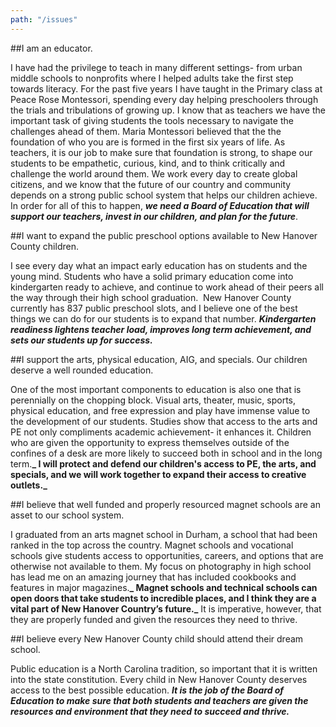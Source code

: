 ```yaml
---
path: "/issues"
---
```


##I am an educator.

I have had the privilege to teach in many different settings- from urban middle schools to nonprofits where I helped adults take the first step towards literacy. For the past five years I have taught in the Primary class at Peace Rose Montessori, spending every day helping preschoolers through the trials and tribulations of growing up. I know that as teachers we have the important task of giving students the tools necessary to navigate the challenges ahead of them. Maria Montessori believed that the the foundation of who you are is formed in the first six years of life. As teachers, it is our job to make sure that foundation is strong, to shape our students to be empathetic, curious, kind, and to think critically and challenge the world around them. We work every day to create global citizens, and we know that the future of our country and community depends on a strong public school system that helps our children achieve. In order for all of this to happen, **_we need a Board of Education that will support our teachers, invest in our children, and plan for the future_**. 

##I want to expand the public preschool options available to New Hanover County children.

I see every day what an impact early education has on students and the young mind. Students who have a solid primary education come into kindergarten ready to achieve, and continue to work ahead of their peers all the way through their high school graduation.  New Hanover County currently has 837 public preschool slots, and I believe one of the best things we can do for our students is to expand that number. **_Kindergarten readiness lightens teacher load, improves long term achievement, and sets our students up for success._**

##I support the arts, physical education, AIG, and specials. Our children deserve a well rounded education.

One of the most important components to education is also one that is perennially on the chopping block. Visual arts, theater, music, sports, physical education, and free expression and play have immense
value to the development of our students. Studies show that access to the arts and PE not only compliments academic achievement- it enhances it. Children who are given the opportunity to express themselves outside of the confines of a desk are more likely to succeed both in school and in the long term.**_ I will protect and defend our children's access to PE, the arts, and specials, and we will work together to expand their access to creative outlets._**

##I believe that well funded and properly resourced magnet schools are an asset to our school system.

I graduated from an arts magnet school in Durham, a school that had been ranked in the top across the country. Magnet schools and vocational schools give students access to opportunities, careers, and options that are otherwise not available to them. My focus on photography in high school has lead me on an amazing journey that has included cookbooks and features in major magazines.**_ Magnet schools and technical schools can open doors that take students to incredible places, and I think they are a vital part of New Hanover Country’s future._** It is imperative, however, that they are properly funded and given the resources they need to thrive. 

##I believe every New Hanover County child should attend their dream school.

Public education is a North Carolina tradition, so important that it is written into the state constitution. Every child in New Hanover County deserves access to the best possible education. **_It is the job of the Board of Education to make sure that both students and teachers are given the resources and environment that they need to succeed and thrive._**